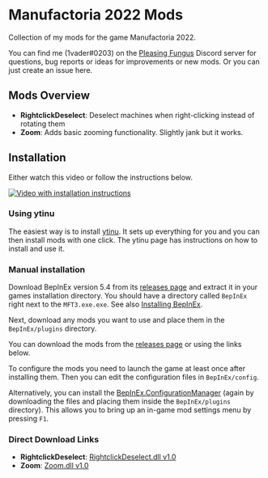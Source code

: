 # Manufactoria 2022 Mods

Collection of my mods for the game Manufactoria 2022.

You can find me (1vader#0203) on the [Pleasing Fungus](https://discord.gg/9nWhhDK) Discord server for questions, bug reports or ideas for improvements or new mods. Or you can just create an issue here.

## Mods Overview

- **RightclickDeselect**: Deselect machines when right-clicking instead of rotating them
- **Zoom**: Adds basic zooming functionality. Slightly jank but it works.

## Installation

Either watch this video or follow the instructions below.

[![Video with installation instructions](https://img.youtube.com/vi/2VjVBvPL5d8/0.jpg)](https://www.youtube.com/watch?v=2VjVBvPL5d8)

### Using ytinu

The easiest way is to install [ytinu](https://github.com/ytinu-mods/ytinu). It sets up everything for you and you can then install mods with one click. The ytinu page has instructions on how to install and use it.

### Manual installation

Download BepInEx version 5.4 from its [releases page](https://github.com/BepInEx/BepInEx/releases) and extract it in your games installation directory. You should have a directory called `BepInEx` right next to the `MFT3.exe.exe`. See also [Installing BepInEx](https://bepinex.github.io/bepinex_docs/master/articles/user_guide/installation/index.html).

Next, download any mods you want to use and place them in the `BepInEx/plugins` directory.

You can download the mods from the [releases page](https://github.com/benediktwerner/Desperados3Mods/releases) or using the links below.

To configure the mods you need to launch the game at least once after installing them. Then you can edit the configuration files in `BepInEx/config`.

Alternatively, you can install the [BepInEx.ConfigurationManager](https://github.com/BepInEx/BepInEx.ConfigurationManager) (again by downloading the files and placing them inside the `BepInEx/plugins` directory). This allows you to bring up an in-game mod settings menu by pressing `F1`.

### Direct Download Links

- **RightclickDeselect**: [RightclickDeselect.dll v1.0](https://github.com/benediktwerner/MF22Mods/releases/download/rightclick-deselect-v1.0.0/RightclickDeselect.dll)
- **Zoom**: [Zoom.dll v1.0](https://github.com/benediktwerner/MF22Mods/releases/download/zoom-v1.0.0/Zoom.dll)
